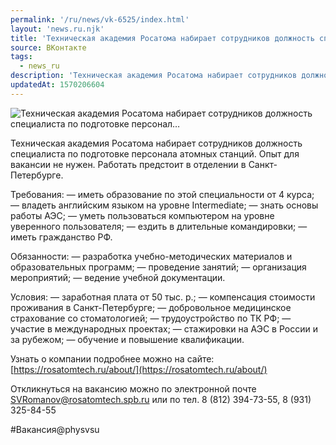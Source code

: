 ```yaml
---
permalink: '/ru/news/vk-6525/index.html'
layout: 'news.ru.njk'
title: 'Техническая академия Росатома набирает сотрудников должность специалиста по подготовке персонал'
source: ВКонтакте
tags:
  - news_ru
description: 'Техническая академия Росатома набирает сотрудников должность специалиста по подготовке персонал…'
updatedAt: 1570206604
---
```

![Техническая академия Росатома набирает сотрудников должность специалиста по подготовке персонал…](https://sun9-67.userapi.com/impf/c851428/v851428149/1d6ec5/pzBZA7q-9PE.jpg?size=1280x642&quality=96&proxy=1&sign=6705bc2fc67fb7e0baffb79c90db92ce&c_uniq_tag=aps8r0ddJ6bJOWAzYNbt9r_H9e8V7tsUIwqFfs0TuRk&type=album)

Техническая академия Росатома набирает сотрудников должность специалиста по подготовке персонала атомных станций. Опыт для вакансии не нужен. Работать предстоит в отделении в Санкт-Петербурге.

Требования:
— иметь образование по этой специальности от 4 курса;
— владеть английским языком на уровне Intermediate;
— знать основы работы АЭС;
— уметь пользоваться компьютером на уровне уверенного пользователя;
— ездить в длительные командировки;
— иметь гражданство РФ.

Обязанности:
— разработка учебно-методических материалов и образовательных программ;
— проведение занятий;
— организация мероприятий;
— ведение учебной документации.

Условия:
— заработная плата от 50 тыс. р.;
— компенсация стоимости проживания в Санкт-Петербурге;
— добровольное медицинское страхование со стоматологией;
— трудоустройство по ТК РФ;
— участие в международных проектах;
— стажировки на АЭС в России и за рубежом;
— обучение и повышение квалификации.

Узнать о компании подробнее можно на сайте:
[https://rosatomtech.ru/about/](https://rosatomtech.ru/about/)

Откликнуться на вакансию можно по электронной почте SVRomanov@rosatomtech.spb.ru
или по тел. 8 (812) 394-73-55,
8 (931) 325-84-55

#Вакансия@physvsu
